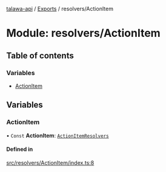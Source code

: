 [talawa-api](../README.md) / [Exports](../modules.md) / resolvers/ActionItem

# Module: resolvers/ActionItem

## Table of contents

### Variables

- [ActionItem](resolvers_ActionItem.md#actionitem)

## Variables

### ActionItem

• `Const` **ActionItem**: [`ActionItemResolvers`](types_generatedGraphQLTypes.md#actionitemresolvers)

#### Defined in

[src/resolvers/ActionItem/index.ts:8](https://github.com/PalisadoesFoundation/talawa-api/blob/b8b7d29/src/resolvers/ActionItem/index.ts#L8)
